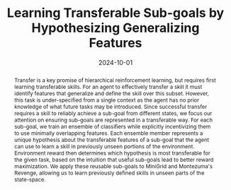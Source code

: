---
title: "Learning Transferable Sub-goals by Hypothesizing Generalizing Features"
authors:
- Andre De Mello Koch
- Ankit Bagaria
- Bingnan Huo
- Caleb Allen
- Zhiwei Zhou
- George Konidaris
date: "2024-10-01"
doi: ""

publishDate: "2024-10-01"

publication_types: ["1"]

publication: "International Conference on Learning Representations"
publication_short: "ICLR"

abstract: |
  Transfer is a key promise of hierarchical reinforcement learning, but requires first learning transferable skills. For an agent to effectively transfer a skill it must identify features that generalize and define the skill over this subset. However, this task is under-specified from a single context as the agent has no prior knowledge of what future tasks may be introduced. Since successful transfer requires a skill to reliably achieve a sub-goal from different states, we focus our attention on ensuring sub-goals are represented in a transferable way. For each sub-goal, we train an ensemble of classifiers while explicitly incentivizing them to use minimally overlapping features. Each ensemble member represents a unique hypothesis about the transferable features of a sub-goal that the agent can use to learn a skill in previously unseen portions of the environment. Environment reward then determines which hypothesis is most transferable for the given task, based on the intuition that useful sub-goals lead to better reward maximization. We apply these reusable sub-goals to MiniGrid and Montezuma's Revenge, allowing us to learn previously defined skills in unseen parts of the state-space.

summary: We use a diverse ensemble to generalize a given sub-goal to relearn previously discovered skills.

tags:
- Reinforcement Learning
- Feature Learning
- Transfer Learning
- Hierarchical Reinforcement Learning
- Skill Learning

featured: true

links:
- name: Lab
  url: http://irl.cs.brown.edu/
url_pdf: 'paper.pdf'
url_code: ''
url_dataset: ''
url_poster: ''
url_project: ''
url_slides: ''
url_source: ''
url_video: ''
---